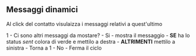 ## Messaggi dinamici

Al click del contatto visulaizza i messaggi relativi a quest'ultimo

1 - Ci sono altri messaggi da mostare?
    - Si
        - mostra il messaggio
            - **SE** ha lo status *sent* colora di verde e mettilo a destra
            - **ALTRIMENTI** mettilo a sinistra
        - Torna a 1
    - No
        - Ferma il ciclo